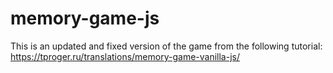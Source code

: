 # memory-game-js

This is an updated and fixed version of the game from the following tutorial:
https://tproger.ru/translations/memory-game-vanilla-js/